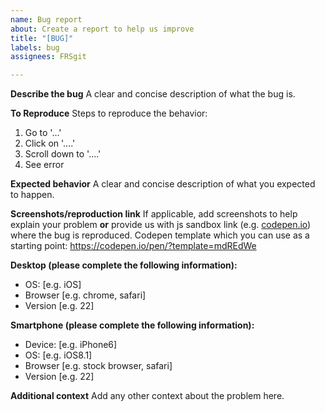 ```yaml
---
name: Bug report
about: Create a report to help us improve
title: "[BUG]"
labels: bug
assignees: FRSgit

---
```


**Describe the bug**
A clear and concise description of what the bug is.

**To Reproduce**
Steps to reproduce the behavior:
1. Go to '...'
2. Click on '....'
3. Scroll down to '....'
4. See error

**Expected behavior**
A clear and concise description of what you expected to happen.

**Screenshots/reproduction link**
If applicable, add screenshots to help explain your problem **or** provide us with js sandbox link (e.g. [codepen.io](https://codepen.io)) where the bug is reproduced.
Codepen template which you can use as a starting point: https://codepen.io/pen/?template=mdREdWe

**Desktop (please complete the following information):**
 - OS: [e.g. iOS]
 - Browser [e.g. chrome, safari]
 - Version [e.g. 22]

**Smartphone (please complete the following information):**
 - Device: [e.g. iPhone6]
 - OS: [e.g. iOS8.1]
 - Browser [e.g. stock browser, safari]
 - Version [e.g. 22]

**Additional context**
Add any other context about the problem here.
